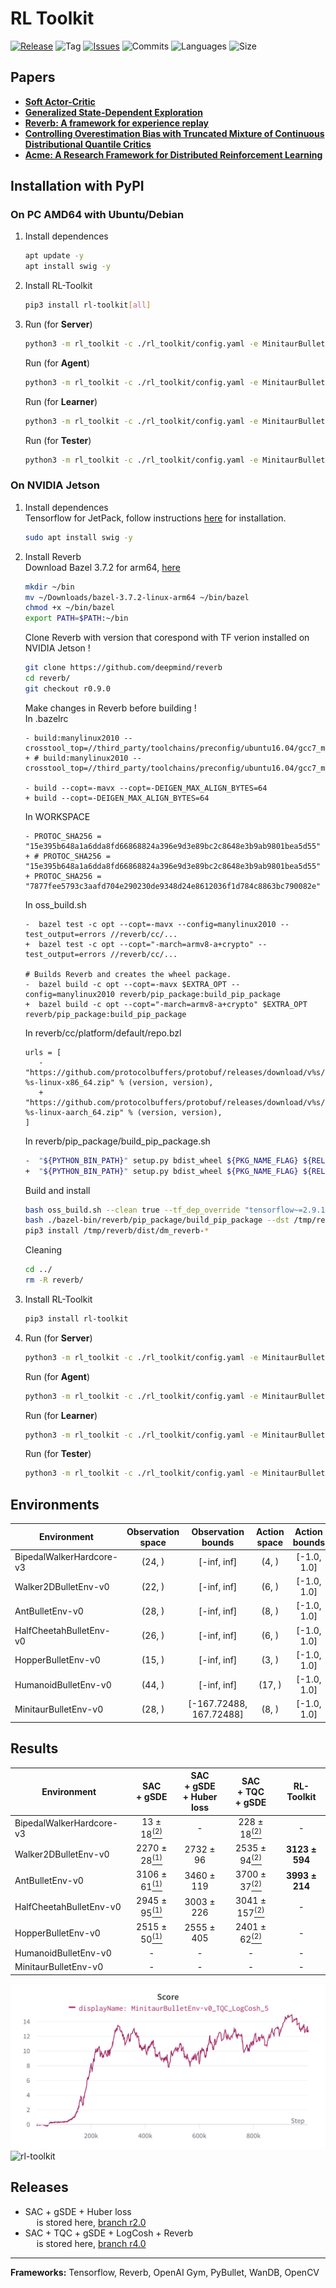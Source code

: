 # RL Toolkit

[![Release](https://img.shields.io/github/release/markub3327/rl-toolkit)](https://github.com/markub3327/rl-toolkit/releases)
![Tag](https://img.shields.io/github/v/tag/markub3327/rl-toolkit)
[![Issues](https://img.shields.io/github/issues/markub3327/rl-toolkit)](https://github.com/markub3327/rl-toolkit/issues)
![Commits](https://img.shields.io/github/commit-activity/w/markub3327/rl-toolkit)
![Languages](https://img.shields.io/github/languages/count/markub3327/rl-toolkit)
![Size](https://img.shields.io/github/repo-size/markub3327/rl-toolkit)

## Papers
  * [**Soft Actor-Critic**](https://arxiv.org/abs/1812.05905)
  * [**Generalized State-Dependent Exploration**](https://arxiv.org/abs/2005.05719)
  * [**Reverb: A framework for experience replay**](https://arxiv.org/abs/2102.04736)
  * [**Controlling Overestimation Bias with Truncated Mixture of Continuous Distributional Quantile Critics**](https://arxiv.org/abs/2005.04269)
  * [**Acme: A Research Framework for Distributed Reinforcement Learning**](https://arxiv.org/abs/2006.00979)

## Installation with PyPI

### On PC AMD64 with Ubuntu/Debian

  1. Install dependences
      ```sh
      apt update -y
      apt install swig -y
      ```
  2. Install RL-Toolkit
      ```sh
      pip3 install rl-toolkit[all]
      ```   
  3. Run (for **Server**)
      ```sh
      python3 -m rl_toolkit -c ./rl_toolkit/config.yaml -e MinitaurBulletEnv-v0 server
      ```
     Run (for **Agent**)
      ```sh
      python3 -m rl_toolkit -c ./rl_toolkit/config.yaml -e MinitaurBulletEnv-v0 agent --db_server localhost
      ```
     Run (for **Learner**)
      ```sh
      python3 -m rl_toolkit -c ./rl_toolkit/config.yaml -e MinitaurBulletEnv-v0 learner --db_server 192.168.1.2
      ```
     Run (for **Tester**)
      ```sh
      python3 -m rl_toolkit -c ./rl_toolkit/config.yaml -e MinitaurBulletEnv-v0 tester -f save/model/actor.h5
      ```
  
### On NVIDIA Jetson
 
  1. Install dependences
      <br>Tensorflow for JetPack, follow instructions [here](https://docs.nvidia.com/deeplearning/frameworks/install-tf-jetson-platform/index.html) for installation.
      
      ```sh
      sudo apt install swig -y
      ```
  2. Install Reverb
  <br>Download Bazel 3.7.2 for arm64, [here](https://github.com/bazelbuild/bazel)
      ```sh
      mkdir ~/bin
      mv ~/Downloads/bazel-3.7.2-linux-arm64 ~/bin/bazel
      chmod +x ~/bin/bazel
      export PATH=$PATH:~/bin
      ```  
      Clone Reverb with version that corespond with TF verion installed on NVIDIA Jetson !
      ```sh
      git clone https://github.com/deepmind/reverb
      cd reverb/
      git checkout r0.9.0
      ```
      Make changes in Reverb before building !
      <br>In .bazelrc
      ```bazel
      - build:manylinux2010 --crosstool_top=//third_party/toolchains/preconfig/ubuntu16.04/gcc7_manylinux2010:toolchain
      + # build:manylinux2010 --crosstool_top=//third_party/toolchains/preconfig/ubuntu16.04/gcc7_manylinux2010:toolchain
 
      - build --copt=-mavx --copt=-DEIGEN_MAX_ALIGN_BYTES=64
      + build --copt=-DEIGEN_MAX_ALIGN_BYTES=64
      ```
      In WORKSPACE
      ```bazel
      - PROTOC_SHA256 = "15e395b648a1a6dda8fd66868824a396e9d3e89bc2c8648e3b9ab9801bea5d55"
      + # PROTOC_SHA256 = "15e395b648a1a6dda8fd66868824a396e9d3e89bc2c8648e3b9ab9801bea5d55"
      + PROTOC_SHA256 = "7877fee5793c3aafd704e290230de9348d24e8612036f1d784c8863bc790082e"
      ``` 
      In oss_build.sh
      ```bazel
      -  bazel test -c opt --copt=-mavx --config=manylinux2010 --test_output=errors //reverb/cc/...
      +  bazel test -c opt --copt="-march=armv8-a+crypto" --test_output=errors //reverb/cc/...
 
      # Builds Reverb and creates the wheel package.
      -  bazel build -c opt --copt=-mavx $EXTRA_OPT --config=manylinux2010 reverb/pip_package:build_pip_package
      +  bazel build -c opt --copt="-march=armv8-a+crypto" $EXTRA_OPT reverb/pip_package:build_pip_package
      ```
      In reverb/cc/platform/default/repo.bzl
      ```bazel 
      urls = [
         -        "https://github.com/protocolbuffers/protobuf/releases/download/v%s/protoc-%s-linux-x86_64.zip" % (version, version),
         +        "https://github.com/protocolbuffers/protobuf/releases/download/v%s/protoc-%s-linux-aarch_64.zip" % (version, version),
      ]
      ```

     In reverb/pip_package/build_pip_package.sh
     ```sh
     -  "${PYTHON_BIN_PATH}" setup.py bdist_wheel ${PKG_NAME_FLAG} ${RELEASE_FLAG} ${TF_VERSION_FLAG} --plat manylinux2010_x86_64 > /dev/null
     +  "${PYTHON_BIN_PATH}" setup.py bdist_wheel ${PKG_NAME_FLAG} ${RELEASE_FLAG} ${TF_VERSION_FLAG}  > /dev/null
      ```  
      Build and install
      ```sh
      bash oss_build.sh --clean true --tf_dep_override "tensorflow~=2.9.1" --release --python "3.8"
      bash ./bazel-bin/reverb/pip_package/build_pip_package --dst /tmp/reverb/dist/ --release
      pip3 install /tmp/reverb/dist/dm_reverb-*
      ```
      Cleaning
      ```sh
      cd ../
      rm -R reverb/      
      ```  
  3. Install RL-Toolkit
      ```sh
      pip3 install rl-toolkit
      ```   
  4. Run (for **Server**)
      ```sh
      python3 -m rl_toolkit -c ./rl_toolkit/config.yaml -e MinitaurBulletEnv-v0 server
      ```
     Run (for **Agent**)
      ```sh
      python3 -m rl_toolkit -c ./rl_toolkit/config.yaml -e MinitaurBulletEnv-v0 agent --db_server localhost
      ```
     Run (for **Learner**)
      ```sh
      python3 -m rl_toolkit -c ./rl_toolkit/config.yaml -e MinitaurBulletEnv-v0 learner --db_server 192.168.1.2
      ```
     Run (for **Tester**)
      ```sh
      python3 -m rl_toolkit -c ./rl_toolkit/config.yaml -e MinitaurBulletEnv-v0 tester -f save/model/actor.h5
      ```


## Environments

  | Environment              | Observation space | Observation bounds | Action space | Action bounds | Reward bounds |
  | ------------------------ | :---------------: | :----------------: | :----------: | :-----------: | :-----------: |
  | BipedalWalkerHardcore-v3 | (24, ) | [-inf, inf] | (4, ) | [-1.0, 1.0] | [-1.0, 1.0] |
  | Walker2DBulletEnv-v0     | (22, ) | [-inf, inf] | (6, ) | [-1.0, 1.0] | [-1.0, 1.0] |
  | AntBulletEnv-v0          | (28, ) | [-inf, inf] | (8, ) | [-1.0, 1.0] | [-1.0, 1.0] |
  | HalfCheetahBulletEnv-v0  | (26, ) | [-inf, inf] | (6, ) | [-1.0, 1.0] | [-1.0, 1.0] |
  | HopperBulletEnv-v0       | (15, ) | [-inf, inf] | (3, ) | [-1.0, 1.0] | [-1.0, 1.0] |
  | HumanoidBulletEnv-v0     | (44, ) | [-inf, inf] | (17, ) | [-1.0, 1.0] | [-1.0, 1.0] |
  | MinitaurBulletEnv-v0     | (28, ) | [-167.72488, 167.72488] | (8, ) | [-1.0, 1.0] | [-1.0, 1.0] |

## Results

  | Environment              | SAC<br> + gSDE | SAC<br> + gSDE<br>+ Huber loss | SAC<br> + TQC<br> + gSDE | RL-Toolkit |
  | ------------------------ | :--------: | :------------------------: | :--------: | :---------------------------: |
  | BipedalWalkerHardcore-v3 | 13 ± 18[<sup>(2)</sup>](https://sb3-contrib.readthedocs.io/en/stable/modules/tqc.html#results) | - | 228 ± 18[<sup>(2)</sup>](https://sb3-contrib.readthedocs.io/en/stable/modules/tqc.html#results) | - |
  | Walker2DBulletEnv-v0     | 2270 ± 28[<sup>(1)</sup>](https://paperswithcode.com/paper/generalized-state-dependent-exploration-for) | 2732 ± 96 | 2535 ± 94[<sup>(2)</sup>](https://sb3-contrib.readthedocs.io/en/stable/modules/tqc.html#results) | **3123 ± 594** |
  | AntBulletEnv-v0          | 3106 ± 61[<sup>(1)</sup>](https://paperswithcode.com/paper/generalized-state-dependent-exploration-for) | 3460 ± 119 | 3700 ± 37[<sup>(2)</sup>](https://sb3-contrib.readthedocs.io/en/stable/modules/tqc.html#results) | **3993 ± 214** |
  | HalfCheetahBulletEnv-v0  | 2945 ± 95[<sup>(1)</sup>](https://paperswithcode.com/paper/generalized-state-dependent-exploration-for) | 3003 ± 226 | 3041 ± 157[<sup>(2)</sup>](https://sb3-contrib.readthedocs.io/en/stable/modules/tqc.html#results) | - |
  | HopperBulletEnv-v0       | 2515 ± 50[<sup>(1)</sup>](https://paperswithcode.com/paper/generalized-state-dependent-exploration-for) | 2555 ± 405 | 2401 ± 62[<sup>(2)</sup>](https://sb3-contrib.readthedocs.io/en/stable/modules/tqc.html#results) | - |
  | HumanoidBulletEnv-v0 | - | - | - | - |
  | MinitaurBulletEnv-v0 | - | - | - | - |

![results](https://raw.githubusercontent.com/markub3327/rl-toolkit/master/img/results.png)
![rl-toolkit](https://raw.githubusercontent.com/markub3327/rl-toolkit/master/img/preview.gif)

## Releases

   * SAC + gSDE + Huber loss<br> &emsp; is stored here, [branch r2.0](https://github.com/markub3327/rl-toolkit/tree/r2.0)
   * SAC + TQC + gSDE + LogCosh + Reverb<br> &emsp; is stored here, [branch r4.0](https://github.com/markub3327/rl-toolkit/)

----------------------------------

**Frameworks:** Tensorflow, Reverb, OpenAI Gym, PyBullet, WanDB, OpenCV

